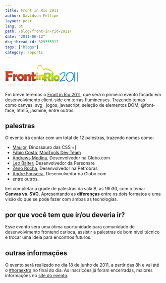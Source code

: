 ```yaml
---
title: Front in Rio 2011
author: Davidson Fellipe
layout: post
lang: pt
path: /blog/front-in-rio-2011/
date: "2011-06-12"
dsq_thread_id: 329335912
tags: ["blogs"]
category: reports
---
```


![](./frontinrio.png)

Em breve teremos o [Front in Rio 2011][2], que será o primeiro evento focado em desenvolvimento client-side em terras fluminenses. Trazendo temas como canvas, svg,  jogos, javascript, seleção de elementos DOM, @font-face, html5, jasmine, entre outros.

[2]: http://www.frontinrio.com.br

## palestras

O evento irá contar com um total de 12 palestras, trazendo nomes como:

-   [Maujor][3], Dinossauro das CSS =]
-   [Fábio Costa][4], [MooTools Dev Team][5]
-   [Andrews Medina][6], Desenvolvedor na Globo.com
-   [Leo Balter][7], Desenvolvedor da Personare
-   [Zeno Rocha][8], Desenvolvedor na Petrobras
-   [Andre Fonseca][9], Desenvolvedor na Globo.com
-   entre outros.

[3]: http://maujor.com/
[4]: http://twitter.com/#!/fabiomiranda
[5]: http://mootools.net/developers
[6]: http://www.andrewsmedina.com/
[7]: http://leobalter.net/
[8]: http://zenorocha.com/
[9]: http://metronus.com/blog/

Irei completar a grade de palestras da sala B, às 16h30, com o tema: **Canvas vs. SVG**. Apresentando as **diferenças** entre os dois formatos e uma visão do que se pode fazer com ambas as tecnologias.

## por que você tem que ir/ou deveria ir?

Esse evento será uma ótima oportunidade para comunidade de desenvolvimento frontend carioca, assistir a palestras de bom nível técnico e trocar uma ideia para encontros futuros.

## outras informações

O evento será realizado no dia 18 de junho de 2011, a partir das 8h e vai até o [#horaextra][10] no final do dia. As inscrições já foram encerradas, maiores informações no [site do evento][2].

[10]: http://horaextra.org/
